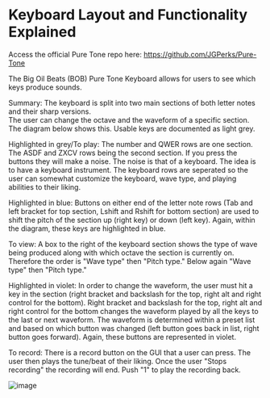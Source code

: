 # Keyboard Layout and Functionality Explained

Access the official Pure Tone repo here: https://github.com/JGPerks/Pure-Tone

The Big Oil Beats (BOB) Pure Tone Keyboard allows for users to see which keys produce sounds.

Summary: The keyboard is split into two main sections of both letter notes and their sharp versions.  
The user can change the octave and the waveform of a specific section.  The diagram below shows this. Usable keys are documented as light grey. 

Highlighted in grey/To play: The number and QWER rows are one section. The ASDF and ZXCV rows being the second section. If you press the buttons they will make a noise. The noise is that of a keyboard. The idea is to have a keyboard instrument. The keyboard rows are seperated so the user can somewhat customize the keyboard, wave type, and playing abilities to their liking. 

Highlighted in blue: Buttons on either end of the letter note rows (Tab and left bracket for top section, Lshift 
and Rshift for bottom section) are used to shift the pitch of the section up (right key) or down (left key). 
Again, within the diagram, these keys are highlighted in blue.

To view: A box to the right of the keyboard section shows the type of wave being produced along with which octave the section is currently on. Therefore the order is "Wave type" then "Pitch type." Below again "Wave type" then "Pitch type."

Highlighted in violet: In order to change the waveform, the user must hit a key in the section (right bracket and backslash for the top, right alt and right control for the bottom). Right bracket and backslash for the top, right alt and right control for the bottom changes the waveform played by all the keys to the last or next waveform. The waveform is determined within a preset list and based on which button was changed (left button goes back in list, right button goes forward). Again, these buttons are represented in violet. 

To record: There is a record button on the GUI that a user can press. The user then plays the tune/beat of their liking. Once the user "Stops recording" the recording will end. Push "1" to play the recording back.

![image](https://github.com/JGPerks/Pure-Tone/assets/158597448/4f6cbf17-77fc-4fa8-ae9a-463ef3f7bfa0)
